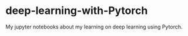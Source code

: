 # deep-learning-with-Pytorch
My jupyter notebooks about my learning on deep learning using Pytorch.
